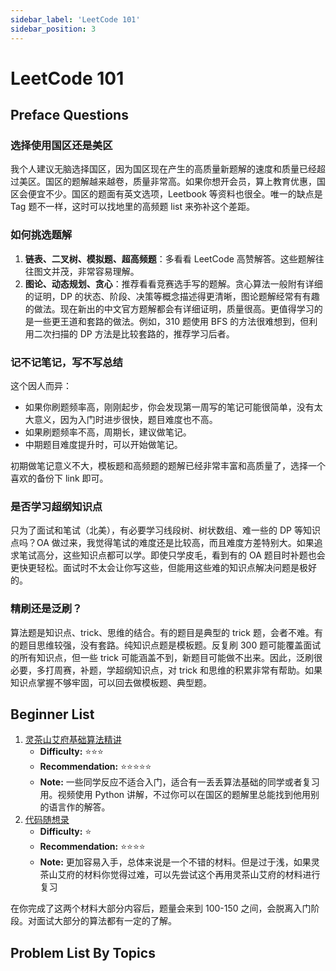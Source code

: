 ```yaml
---
sidebar_label: 'LeetCode 101'
sidebar_position: 3
---
```


# LeetCode 101

## Preface Questions

### 选择使用国区还是美区

我个人建议无脑选择国区，因为国区现在产生的高质量新题解的速度和质量已经超过美区。国区的题解越来越卷，质量非常高。如果你想开会员，算上教育优惠，国区会便宜不少。国区的题面有英文选项，Leetbook 等资料也很全。唯一的缺点是 Tag 题不一样，这时可以找地里的高频题 list 来弥补这个差距。

### 如何挑选题解

1. **链表、二叉树、模拟题、超高频题**：多看看 LeetCode 高赞解答。这些题解往往图文并茂，非常容易理解。
2. **图论、动态规划、贪心**：推荐看看竞赛选手写的题解。贪心算法一般附有详细的证明，DP 的状态、阶段、决策等概念描述得更清晰，图论题解经常有有趣的做法。现在新出的中文官方题解都会有详细证明，质量很高。更值得学习的是一些更王道和套路的做法。例如，310 题使用 BFS 的方法很难想到，但利用二次扫描的 DP 方法是比较套路的，推荐学习后者。

### 记不记笔记，写不写总结

这个因人而异：

- 如果你刷题频率高，刚刚起步，你会发现第一周写的笔记可能很简单，没有太大意义，因为入门时进步很快，题目难度也不高。
- 如果刷题频率不高，周期长，建议做笔记。
- 中期题目难度提升时，可以开始做笔记。

初期做笔记意义不大，模板题和高频题的题解已经非常丰富和高质量了，选择一个喜欢的备份下 link 即可。

### 是否学习超纲知识点

只为了面试和笔试（北美），有必要学习线段树、树状数组、难一些的 DP 等知识点吗？OA 做过来，我觉得笔试的难度还是比较高，而且难度方差特别大。如果追求笔试高分，这些知识点都可以学。即使只学皮毛，看到有的 OA 题目时补题也会更快更轻松。面试时不太会让你写这些，但能用这些难的知识点解决问题是极好的。

### 精刷还是泛刷？

算法题是知识点、trick、思维的结合。有的题目是典型的 trick 题，会者不难。有的题目思维较强，没有套路。纯知识点题是模板题。反复刷 300 题可能覆盖面试的所有知识点，但一些 trick 可能涵盖不到，新题目可能做不出来。因此，泛刷很必要，多打周赛，补题，学超纲知识点，对 trick 和思维的积累非常有帮助。如果知识点掌握不够牢固，可以回去做模板题、典型题。

## Beginner List

1. [灵茶山艾府基础算法精讲](https://www.youtube.com/watch?v=Woardovr0k0&list=PL5CbbRlzbll9TSV_fbTVSWnZL-RA0IpKt)
   - **Difficulty:** ⭐️⭐️⭐️
   - **Recommendation:** ⭐️⭐️⭐️⭐️⭐️
   - **Note:** 一些同学反应不适合入门，适合有一丢丢算法基础的同学或者复习用。视频使用 Python 讲解，不过你可以在国区的题解里总能找到他用别的语言作的解答。
2. [代码随想录](https://programmercarl.com/)
   - **Difficulty:** ⭐️
   - **Recommendation:** ⭐️⭐️⭐️⭐️
   - **Note:** 更加容易入手，总体来说是一个不错的材料。但是过于浅，如果灵茶山艾府的材料你觉得过难，可以先尝试这个再用灵茶山艾府的材料进行复习

在你完成了这两个材料大部分内容后，题量会来到 100-150 之间，会脱离入门阶段。对面试大部分的算法都有一定的了解。

## Problem List By Topics
